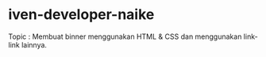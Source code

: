 # iven-developer-naike
Topic : Membuat binner menggunakan HTML &amp; CSS dan menggunakan link-link lainnya.
